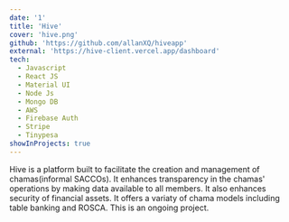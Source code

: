 ```yaml
---
date: '1'
title: 'Hive'
cover: 'hive.png'
github: 'https://github.com/allanXQ/hiveapp'
external: 'https://hive-client.vercel.app/dashboard'
tech:
  - Javascript
  - React JS
  - Material UI
  - Node Js
  - Mongo DB
  - AWS
  - Firebase Auth
  - Stripe
  - Tinypesa
showInProjects: true
---
```


Hive is a platform built to facilitate the creation and management of chamas(informal SACCOs). It enhances transparency in the chamas' operations by making data available to all members. It also enhances security of financial assets. It offers a variaty of chama models including table banking and ROSCA. This is an ongoing project.
